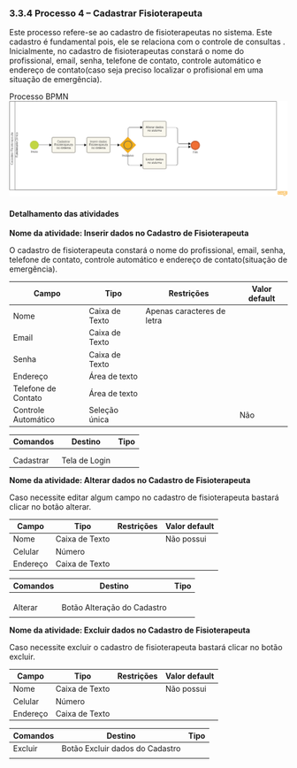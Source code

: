 ### 3.3.4 Processo 4 – Cadastrar  Fisioterapeuta

Este processo refere-se ao cadastro de  fisioterapeutas no sistema. Este cadastro é fundamental pois, ele se relaciona com o controle de consultas . Inicialmente, no cadastro de fisioterapeutas 
constará o nome do profissional, email, senha, telefone de contato, controle automático e endereço de contato(caso seja preciso localizar o profisional em uma situação de emergência).

 Processo BPMN  
 ![Alt text](../assets/processes/CadastrarFisioterapeutaDiagramaVersaoFinal2.png)                        

#### Detalhamento das atividades

**Nome da atividade: Inserir dados no Cadastro de Fisioterapeuta**

O cadastro de fisioterapeuta constará o nome do profissional, email, senha, telefone de contato, controle automático e endereço de contato(situação de emergência).


| **Campo**         | **Tipo**         | **Restrições**             | **Valor default** |
| ---               | ---              | ---                        | ---               |
| Nome              | Caixa de Texto   | Apenas caracteres de letra |                   |
| Email             | Caixa de Texto   |                            |                   |
| Senha             | Caixa de Texto   |                            |                   |
| Endereço          | Área de texto    |                            |                   |
| Telefone de Contato| Área de texto   |                            |                   |
| Controle Automático| Seleção única    |                           |       Não         |


| **Comandos**         |  **Destino**                   | **Tipo**          |
| ---                  | ---                            | ---               |
|                      |                                |                   |
|                      |                                |                   |
| Cadastrar            |  Tela de Login                 |                   |



**Nome da atividade: Alterar dados no Cadastro de Fisioterapeuta**

Caso necessite editar algum campo no cadastro de fisioterapeuta bastará clicar no botão alterar.


| **Campo**       | **Tipo**         | **Restrições** | **Valor default** |
| ---             | ---              | ---            | ---               |
| Nome            | Caixa de Texto   |                | Não possui        |
| Celular         | Número           |                |                   |
| Endereço        | Caixa de Texto   |                |                   |


| **Comandos**         |  **Destino**                   | **Tipo**          |
| ---                  | ---                            | ---               |
|  |                   |                                |                   |
|                      |                                |                   |
|             |         |           |
| Alterar              |  Botão Alteração do Cadastro    |                   |
|             |  |                   |

**Nome da atividade: Excluir dados no Cadastro de Fisioterapeuta**

Caso necessite excluir  o cadastro de fisioterapeuta bastará clicar no botão excluir.


| **Campo**       | **Tipo**         | **Restrições** | **Valor default** |
| ---             | ---              | ---            | ---               |
| Nome            | Caixa de Texto   |                | Não possui        |
| Celular         | Número           |                |                   |
| Endereço        | Caixa de Texto   |                |                   |


| **Comandos**         |  **Destino**                   | **Tipo**          |
| ---                  | ---                            | ---               |
| Excluir              |  Botão Excluir dados do Cadastro|                  |
|                      |                                |                   |
